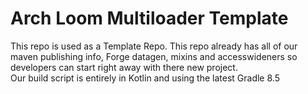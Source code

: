# Arch Loom Multiloader Template
This repo is used as a Template Repo.  This repo already has all of our maven publishing info, Forge datagen,
mixins and accesswideners so developers can start right away with there new project.  
Our build script is entirely in Kotlin and using the latest Gradle 8.5
